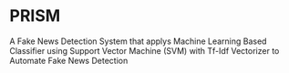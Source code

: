 # PRISM
A Fake News Detection System that applys Machine Learning Based Classifier using Support Vector Machine (SVM) with Tf-Idf Vectorizer to Automate Fake News Detection

